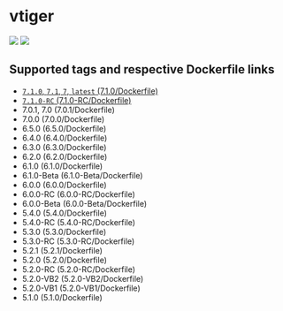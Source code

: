 # vtiger

[![](https://images.microbadger.com/badges/image/javanile/vtiger.svg)](https://microbadger.com/images/javanile/vtiger "Get your own image badge on microbadger.com")
[![](https://images.microbadger.com/badges/version/javanile/vtiger.svg)](https://microbadger.com/images/javanile/vtiger "Get your own version badge on microbadger.com")

## Supported tags and respective Dockerfile links
* [`7.1.0`, `7.1`, `7`, `latest` (7.1.0/Dockerfile)](https://github.com/javanile/vtiger/blob/master/7.1.0/Dockerfile)
* [`7.1.0-RC` (7.1.0-RC/Dockerfile)](https://github.com/javanile/vtiger/blob/master/7.1.0-RC/Dockerfile)
* 7.0.1, 7.0 (7.0.1/Dockerfile)
* 7.0.0	(7.0.0/Dockerfile)
* 6.5.0	(6.5.0/Dockerfile)
* 6.4.0	(6.4.0/Dockerfile)
* 6.3.0	(6.3.0/Dockerfile)
* 6.2.0	(6.2.0/Dockerfile)
* 6.1.0	(6.1.0/Dockerfile)
* 6.1.0-Beta (6.1.0-Beta/Dockerfile)
* 6.0.0	(6.0.0/Dockerfile)
* 6.0.0-RC (6.0.0-RC/Dockerfile)
* 6.0.0-Beta (6.0.0-Beta/Dockerfile)
* 5.4.0	(5.4.0/Dockerfile)
* 5.4.0-RC (5.4.0-RC/Dockerfile)
* 5.3.0	(5.3.0/Dockerfile)
* 5.3.0-RC (5.3.0-RC/Dockerfile)
* 5.2.1	(5.2.1/Dockerfile)
* 5.2.0	(5.2.0/Dockerfile)
* 5.2.0-RC (5.2.0-RC/Dockerfile)
* 5.2.0-VB2	(5.2.0-VB2/Dockerfile)
* 5.2.0-VB1	(5.2.0-VB1/Dockerfile)
* 5.1.0 (5.1.0/Dockerfile)
